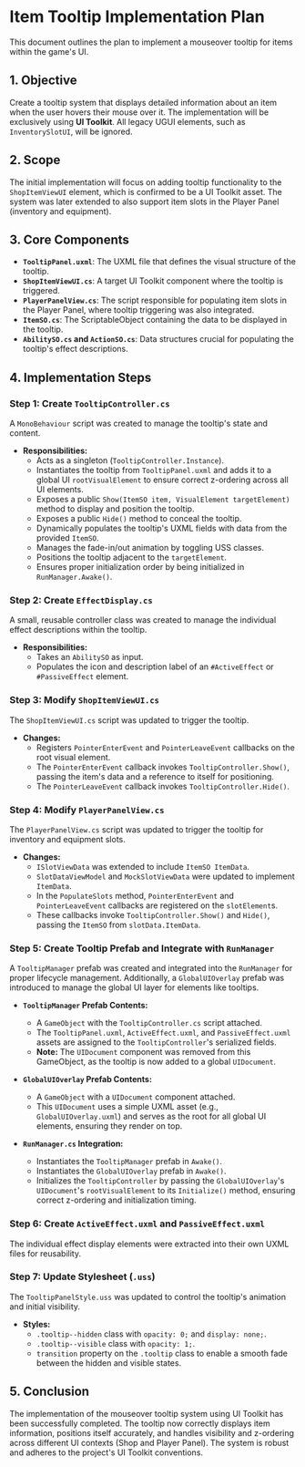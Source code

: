 # Item Tooltip Implementation Plan

This document outlines the plan to implement a mouseover tooltip for items within the game's UI.

## 1. Objective

Create a tooltip system that displays detailed information about an item when the user hovers their mouse over it. The implementation will be exclusively using **UI Toolkit**. All legacy UGUI elements, such as `InventorySlotUI`, will be ignored.

## 2. Scope

The initial implementation will focus on adding tooltip functionality to the `ShopItemViewUI` element, which is confirmed to be a UI Toolkit asset. The system was later extended to also support item slots in the Player Panel (inventory and equipment).

## 3. Core Components

-   **`TooltipPanel.uxml`**: The UXML file that defines the visual structure of the tooltip.
-   **`ShopItemViewUI.cs`**: A target UI Toolkit component where the tooltip is triggered.
-   **`PlayerPanelView.cs`**: The script responsible for populating item slots in the Player Panel, where tooltip triggering was also integrated.
-   **`ItemSO.cs`**: The ScriptableObject containing the data to be displayed in the tooltip.
-   **`AbilitySO.cs` and `ActionSO.cs`**: Data structures crucial for populating the tooltip's effect descriptions.

## 4. Implementation Steps

### Step 1: Create `TooltipController.cs`

A `MonoBehaviour` script was created to manage the tooltip's state and content.

-   **Responsibilities:**
    -   Acts as a singleton (`TooltipController.Instance`).
    -   Instantiates the tooltip from `TooltipPanel.uxml` and adds it to a global UI `rootVisualElement` to ensure correct z-ordering across all UI elements.
    -   Exposes a public `Show(ItemSO item, VisualElement targetElement)` method to display and position the tooltip.
    -   Exposes a public `Hide()` method to conceal the tooltip.
    -   Dynamically populates the tooltip's UXML fields with data from the provided `ItemSO`.
    -   Manages the fade-in/out animation by toggling USS classes.
    -   Positions the tooltip adjacent to the `targetElement`.
    -   Ensures proper initialization order by being initialized in `RunManager.Awake()`.

### Step 2: Create `EffectDisplay.cs`

A small, reusable controller class was created to manage the individual effect descriptions within the tooltip.

-   **Responsibilities:**
    -   Takes an `AbilitySO` as input.
    -   Populates the icon and description label of an `#ActiveEffect` or `#PassiveEffect` element.

### Step 3: Modify `ShopItemViewUI.cs`

The `ShopItemViewUI.cs` script was updated to trigger the tooltip.

-   **Changes:**
    -   Registers `PointerEnterEvent` and `PointerLeaveEvent` callbacks on the root visual element.
    -   The `PointerEnterEvent` callback invokes `TooltipController.Show()`, passing the item's data and a reference to itself for positioning.
    -   The `PointerLeaveEvent` callback invokes `TooltipController.Hide()`.

### Step 4: Modify `PlayerPanelView.cs`

The `PlayerPanelView.cs` script was updated to trigger the tooltip for inventory and equipment slots.

-   **Changes:**
    -   `ISlotViewData` was extended to include `ItemSO ItemData`.
    -   `SlotDataViewModel` and `MockSlotViewData` were updated to implement `ItemData`.
    -   In the `PopulateSlots` method, `PointerEnterEvent` and `PointerLeaveEvent` callbacks are registered on the `slotElement`s.
    -   These callbacks invoke `TooltipController.Show()` and `Hide()`, passing the `ItemSO` from `slotData.ItemData`.

### Step 5: Create Tooltip Prefab and Integrate with `RunManager`

A `TooltipManager` prefab was created and integrated into the `RunManager` for proper lifecycle management. Additionally, a `GlobalUIOverlay` prefab was introduced to manage the global UI layer for elements like tooltips.

-   **`TooltipManager` Prefab Contents:**
    -   A `GameObject` with the `TooltipController.cs` script attached.
    -   The `TooltipPanel.uxml`, `ActiveEffect.uxml`, and `PassiveEffect.uxml` assets are assigned to the `TooltipController`'s serialized fields.
    -   **Note:** The `UIDocument` component was removed from this GameObject, as the tooltip is now added to a global `UIDocument`.

-   **`GlobalUIOverlay` Prefab Contents:**
    -   A `GameObject` with a `UIDocument` component attached.
    -   This `UIDocument` uses a simple UXML asset (e.g., `GlobalUIOverlay.uxml`) and serves as the root for all global UI elements, ensuring they render on top.

-   **`RunManager.cs` Integration:**
    -   Instantiates the `TooltipManager` prefab in `Awake()`.
    -   Instantiates the `GlobalUIOverlay` prefab in `Awake()`.
    -   Initializes the `TooltipController` by passing the `GlobalUIOverlay`'s `UIDocument`'s `rootVisualElement` to its `Initialize()` method, ensuring correct z-ordering and initialization timing.

### Step 6: Create `ActiveEffect.uxml` and `PassiveEffect.uxml`

The individual effect display elements were extracted into their own UXML files for reusability.

### Step 7: Update Stylesheet (`.uss`)

The `TooltipPanelStyle.uss` was updated to control the tooltip's animation and initial visibility.

-   **Styles:**
    -   `.tooltip--hidden` class with `opacity: 0;` and `display: none;`.
    -   `.tooltip--visible` class with `opacity: 1;`.
    -   `transition` property on the `.tooltip` class to enable a smooth fade between the hidden and visible states.

## 5. Conclusion

The implementation of the mouseover tooltip system using UI Toolkit has been successfully completed. The tooltip now correctly displays item information, positions itself accurately, and handles visibility and z-ordering across different UI contexts (Shop and Player Panel). The system is robust and adheres to the project's UI Toolkit conventions.